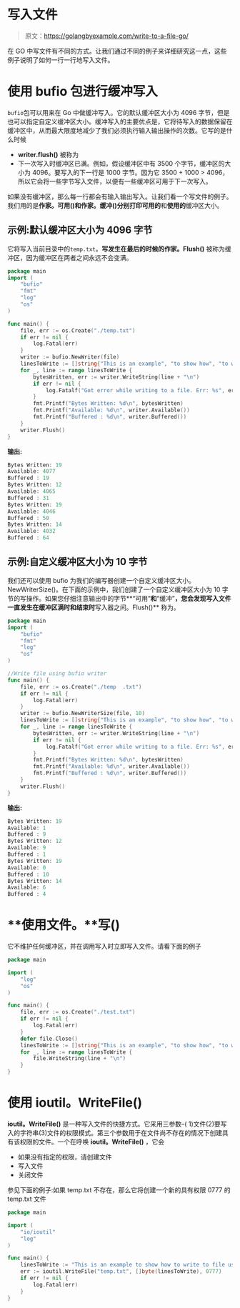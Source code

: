 # 写入文件

> 原文：<https://golangbyexample.com/write-to-a-file-go/>

在 GO 中写文件有不同的方式。让我们通过不同的例子来详细研究这一点，这些例子说明了如何一行一行地写入文件。

# **使用 bufio 包进行缓冲写入**

`bufio`包可以用来在 Go 中做缓冲写入。它的默认缓冲区大小为 4096 字节，但是也可以指定自定义缓冲区大小。缓冲写入的主要优点是，它将待写入的数据保留在缓冲区中，从而最大限度地减少了我们必须执行输入输出操作的次数。它写的是什么时候

*   **writer.flush()** 被称为
*   下一次写入时缓冲区已满。例如，假设缓冲区中有 3500 个字节，缓冲区的大小为 4096。要写入的下一行是 1000 字节。因为它 3500 + 1000 > 4096，所以它会将一些字节写入文件，以便有一些缓冲区可用于下一次写入。

如果没有缓冲区，那么每一行都会有输入输出写入。让我们看一个写文件的例子。我们用的是**作家。可用()**和**作家。缓冲()**分别打印**可用的**和**使用的**缓冲区大小。

## **示例:默认缓冲区大小为 4096 字节**

它将写入当前目录中的`temp.txt`。**写发生在最后的时候的作家。Flush()** 被称为缓冲区，因为缓冲区在两者之间永远不会变满。

```go
package main
import (
    "bufio"
    "fmt"
    "log"
    "os"
)

func main() {
    file, err := os.Create("./temp.txt")
    if err != nil {
        log.Fatal(err)
    }
    writer := bufio.NewWriter(file)
    linesToWrite := []string{"This is an example", "to show how", "to write to a file", "line by line."}
    for _, line := range linesToWrite {
        bytesWritten, err := writer.WriteString(line + "\n")
        if err != nil {
            log.Fatalf("Got error while writing to a file. Err: %s", err.Error())
        }
        fmt.Printf("Bytes Written: %d\n", bytesWritten)
        fmt.Printf("Available: %d\n", writer.Available())
        fmt.Printf("Buffered : %d\n", writer.Buffered())
    }
    writer.Flush()
}
```

**输出:**

```go
Bytes Written: 19
Available: 4077
Buffered : 19
Bytes Written: 12
Available: 4065
Buffered : 31
Bytes Written: 19
Available: 4046
Buffered : 50
Bytes Written: 14
Available: 4032
Buffered : 64
```

## **示例:自定义缓冲区大小为 10 字节**

我们还可以使用 bufio 为我们的编写器创建一个自定义缓冲区大小。NewWriterSize()。在下面的示例中，我们创建了一个自定义缓冲区大小为 10 字节的写操作。如果您仔细注意输出中的字节**“可用”**和**“缓冲”**，您会发现写入文件一直发生在缓冲区满时和结束时**写入器之间。Flush()** 称为。

```go
package main
import (
    "bufio"
    "fmt"
    "log"
    "os"
)

//Write file using bufio writer
func main() {
    file, err := os.Create("./temp  .txt")
    if err != nil {
        log.Fatal(err)
    }
    writer := bufio.NewWriterSize(file, 10)
    linesToWrite := []string{"This is an example", "to show how", "to write to a file", "line by line."}
    for _, line := range linesToWrite {
        bytesWritten, err := writer.WriteString(line + "\n")
        if err != nil {
            log.Fatalf("Got error while writing to a file. Err: %s", err.Error())
        }
        fmt.Printf("Bytes Written: %d\n", bytesWritten)
        fmt.Printf("Available: %d\n", writer.Available())
        fmt.Printf("Buffered : %d\n", writer.Buffered())
    }
    writer.Flush()
}
```

**输出:**

```go
Bytes Written: 19
Available: 1
Buffered : 9
Bytes Written: 12
Available: 9
Buffered : 1
Bytes Written: 19
Available: 0
Buffered : 10
Bytes Written: 14
Available: 6
Buffered : 4
```

# **使用文件。**写()

它不维护任何缓冲区，并在调用写入时立即写入文件。请看下面的例子

```go
package main

import (
    "log"
    "os"
)

func main() {
    file, err := os.Create("./test.txt")
    if err != nil {
        log.Fatal(err)
    }
    defer file.Close()
    linesToWrite := []string{"This is an example", "to show how", "to write to a file", "line by line."}
    for _, line := range linesToWrite {
        file.WriteString(line + "\n")
    }
}
```

# **使用 ioutil。WriteFile()**

**ioutil。WriteFile()** 是一种写入文件的快捷方式。它采用三参数–( 1)文件(2)要写入的字符串(3)文件的权限模式。第三个参数用于在文件尚不存在的情况下创建具有该权限的文件。一个在呼唤 **ioutil。WriteFile()** ，它会

*   如果没有指定的权限，请创建文件
*   写入文件
*   关闭文件

参见下面的例子:如果 temp.txt 不存在，那么它将创建一个新的具有权限 0777 的 temp.txt 文件

```go
package main

import (
    "io/ioutil"
    "log"
)

func main() {
    linesToWrite := "This is an example to show how to write to file using ioutil"
    err := ioutil.WriteFile("temp.txt", []byte(linesToWrite), 0777)
    if err != nil {
        log.Fatal(err)
    }
}
```
